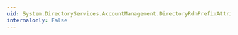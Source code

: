 ```yaml
---
uid: System.DirectoryServices.AccountManagement.DirectoryRdnPrefixAttribute.RdnPrefix
internalonly: False
---
```

